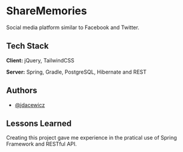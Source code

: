 # ShareMemories

Social media platform similar to Facebook and Twitter.


## Tech Stack

**Client:** jQuery, TailwindCSS

**Server:** Spring, Gradle, PostgreSQL, Hibernate and REST


## Authors

- [@jdacewicz](https://www.github.com/jdacewicz)


## Lessons Learned

Creating this project gave me experience in the pratical use of Spring Framework and RESTful API.
